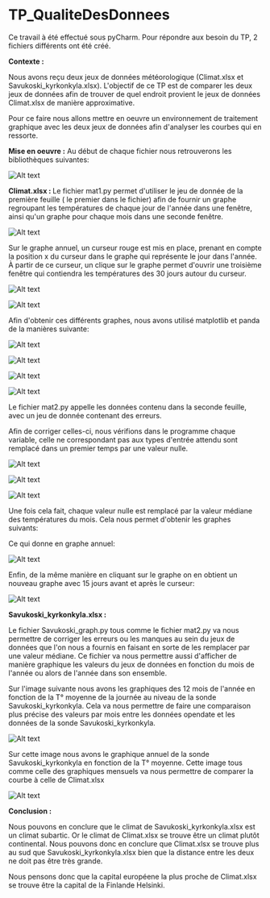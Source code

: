 # TP_QualiteDesDonnees

Ce travail à été effectué sous pyCharm.
Pour répondre aux besoin du TP, 2 fichiers différents ont été créé.

<b>Contexte :</b>

Nous avons reçu deux jeux de données météorologique (Climat.xlsx et Savukoski_kyrkonkyla.xlsx).
L'objectif de ce TP est de comparer les deux jeux de données afin de trouver de quel endroit provient le jeux de données Climat.xlsx de manière approximative.

Pour ce faire nous allons mettre en oeuvre un environnement de traitement graphique avec les deux jeux de données afin d'analyser les courbes qui en ressorte.

<b>Mise en oeuvre :</b>
Au début de chaque fichier nous retrouverons les bibliothèques suivantes:


![Alt text](https://github.com/FrancoisFr/TP_QualiteDesDonnees/blob/main/fichier/Figure1.PNG?raw=true)


<b>Climat.xlsx : </b>
Le fichier mat1.py permet d'utiliser le jeu de donnée de la première feuille ( le premier dans le fichier) afin de fournir un graphe regroupant les températures de chaque jour de l'année dans une fenêtre, ainsi qu'un graphe pour chaque mois dans une seconde fenêtre.


![Alt text](https://github.com/FrancoisFr/TP_QualiteDesDonnees/blob/main/fichier/GrapheAnnuel.PNG?raw=true)

Sur le graphe annuel, un curseur rouge est mis en place, prenant en compte la position x du curseur dans le graphe qui représente le jour dans l'année. À partir de ce curseur, un clique sur le graphe permet d'ouvrir une troisième fenêtre qui contiendra les températures des 30 jours autour du curseur.

![Alt text](https://github.com/FrancoisFr/TP_QualiteDesDonnees/blob/main/fichier/GrapheMoisParMois.PNG?raw=true)



![Alt text](https://github.com/FrancoisFr/TP_QualiteDesDonnees/blob/main/fichier/Graphe30Jours.PNG?raw=true)

Afin d'obtenir ces différents graphes, nous avons utilisé matplotlib et panda de la manières suivante:

![Alt text](https://github.com/FrancoisFr/TP_QualiteDesDonnees/blob/main/fichier/CodeGrapheAnnee.PNG?raw=true)

![Alt text](https://github.com/FrancoisFr/TP_QualiteDesDonnees/blob/main/fichier/CodeMoisParMois.PNG?raw=true)

![Alt text](https://github.com/FrancoisFr/TP_QualiteDesDonnees/blob/main/fichier/CodeGraphe30Jours.PNG?raw=true)

![Alt text](https://github.com/FrancoisFr/TP_QualiteDesDonnees/blob/main/fichier/CodeAppelleFonction.PNG?raw=true)

Le fichier mat2.py appelle les données contenu dans la seconde feuille, avec un jeu de donnée contenant des erreurs.

Afin de corriger celles-ci, nous vérifions dans le programme chaque variable, celle ne correspondant pas aux types d'entrée attendu sont remplacé dans un premier temps par une valeur nulle.


![Alt text](https://github.com/FrancoisFr/TP_QualiteDesDonnees/blob/main/fichier/CodeMoisParMoisErreur.PNG?raw=true)

![Alt text](https://github.com/FrancoisFr/TP_QualiteDesDonnees/blob/main/fichier/CodeCorrectionErreur.PNG?raw=true)

![Alt text](https://github.com/FrancoisFr/TP_QualiteDesDonnees/blob/main/fichier/GrapheMoisParMoisErreur.PNG?raw=true)


Une fois cela fait, chaque valeur nulle est remplacé par la valeur médiane des températures du mois. Cela nous permet d'obtenir les graphes suivants:


Ce qui donne en graphe annuel:

![Alt text](https://github.com/FrancoisFr/TP_QualiteDesDonnees/blob/main/fichier/GrapheAnnuelErreur.PNG?raw=true)

Enfin, de la même manière en cliquant sur le graphe on en obtient un nouveau graphe avec 15 jours avant et après le curseur:

![Alt text](https://github.com/FrancoisFr/TP_QualiteDesDonnees/blob/main/fichier/Graphe30JoursErreur.PNG?raw=true)

<b>Savukoski_kyrkonkyla.xlsx : </b>

Le fichier Savukoski_graph.py tous comme le fichier mat2.py va nous permettre de corriger les erreurs ou les manques au sein du jeux de données que l'on nous a fournis en faisant en sorte de les remplacer par une valeur médiane.
Ce fichier va nous permettre aussi d'afficher de manière graphique les valeurs du jeux de données en fonction du mois de l'année ou alors de l'année dans son ensemble.

Sur l'image suivante nous avons les graphiques des 12 mois de l'année en fonction de la T° moyenne de la journée au niveau de la sonde Savukoski_kyrkonkyla.
Cela va nous permettre de faire une comparaison plus précise des valeurs par mois entre les données opendate et les données de la sonde Savukoski_kyrkonkyla.

![Alt text](https://github.com/FrancoisFr/TP_QualiteDesDonnees/blob/main/fichier/GraphesMoisParMoisMoyenne.png?raw=true)

Sur cette image nous avons le graphique annuel de la sonde Savukoski_kyrkonkyla en fonction de la T° moyenne.
Cette image tous comme celle des graphiques mensuels va nous permettre de comparer la courbe à celle de Climat.xlsx

![Alt text](https://github.com/FrancoisFr/TP_QualiteDesDonnees/blob/main/fichier/GrapheAnnuelMoyenne.png?raw=true)


<b>Conclusion : </b>
  
  Nous pouvons en conclure que le climat de Savukoski_kyrkonkyla.xlsx est un climat subartic.
  Or le climat de Climat.xlsx se trouve être un climat plutôt continental. 
  Nous pouvons donc en conclure que Climat.xlsx se trouve plus au sud que Savukoski_kyrkonkyla.xlsx bien que la distance entre les deux ne doit pas être très grande.
  
  Nous pensons donc que la capital européene la plus proche de Climat.xlsx se trouve être la capital de la Finlande Helsinki.
